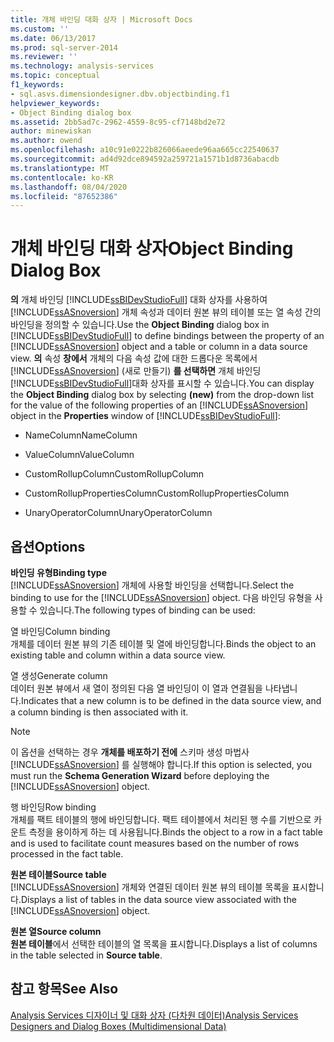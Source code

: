 ```yaml
---
title: 개체 바인딩 대화 상자 | Microsoft Docs
ms.custom: ''
ms.date: 06/13/2017
ms.prod: sql-server-2014
ms.reviewer: ''
ms.technology: analysis-services
ms.topic: conceptual
f1_keywords:
- sql.asvs.dimensiondesigner.dbv.objectbinding.f1
helpviewer_keywords:
- Object Binding dialog box
ms.assetid: 2bb5ad7c-2962-4559-8c95-cf7148bd2e72
author: minewiskan
ms.author: owend
ms.openlocfilehash: a10c91e0222b826066aeede96aa665cc22540637
ms.sourcegitcommit: ad4d92dce894592a259721a1571b1d8736abacdb
ms.translationtype: MT
ms.contentlocale: ko-KR
ms.lasthandoff: 08/04/2020
ms.locfileid: "87652386"
---
```

# <a name="object-binding-dialog-box"></a><span data-ttu-id="b48d3-102">개체 바인딩 대화 상자</span><span class="sxs-lookup"><span data-stu-id="b48d3-102">Object Binding Dialog Box</span></span>
  <span data-ttu-id="b48d3-103">**의** 개체 바인딩 [!INCLUDE[ssBIDevStudioFull](../includes/ssbidevstudiofull-md.md)] 대화 상자를 사용하여 [!INCLUDE[ssASnoversion](../includes/ssasnoversion-md.md)] 개체 속성과 데이터 원본 뷰의 테이블 또는 열 속성 간의 바인딩을 정의할 수 있습니다.</span><span class="sxs-lookup"><span data-stu-id="b48d3-103">Use the **Object Binding** dialog box in [!INCLUDE[ssBIDevStudioFull](../includes/ssbidevstudiofull-md.md)] to define bindings between the property of an [!INCLUDE[ssASnoversion](../includes/ssasnoversion-md.md)] object and a table or column in a data source view.</span></span> <span data-ttu-id="b48d3-104">**의** 속성 **창에서** 개체의 다음 속성 값에 대한 드롭다운 목록에서 [!INCLUDE[ssASnoversion](../includes/ssasnoversion-md.md)] (새로 만들기) **를 선택하면** 개체 바인딩 [!INCLUDE[ssBIDevStudioFull](../includes/ssbidevstudiofull-md.md)]대화 상자를 표시할 수 있습니다.</span><span class="sxs-lookup"><span data-stu-id="b48d3-104">You can display the **Object Binding** dialog box by selecting **(new)** from the drop-down list for the value of the following properties of an [!INCLUDE[ssASnoversion](../includes/ssasnoversion-md.md)] object in the **Properties** window of [!INCLUDE[ssBIDevStudioFull](../includes/ssbidevstudiofull-md.md)]:</span></span>  
  
-   <span data-ttu-id="b48d3-105">NameColumn</span><span class="sxs-lookup"><span data-stu-id="b48d3-105">NameColumn</span></span>  
  
-   <span data-ttu-id="b48d3-106">ValueColumn</span><span class="sxs-lookup"><span data-stu-id="b48d3-106">ValueColumn</span></span>  
  
-   <span data-ttu-id="b48d3-107">CustomRollupColumn</span><span class="sxs-lookup"><span data-stu-id="b48d3-107">CustomRollupColumn</span></span>  
  
-   <span data-ttu-id="b48d3-108">CustomRollupPropertiesColumn</span><span class="sxs-lookup"><span data-stu-id="b48d3-108">CustomRollupPropertiesColumn</span></span>  
  
-   <span data-ttu-id="b48d3-109">UnaryOperatorColumn</span><span class="sxs-lookup"><span data-stu-id="b48d3-109">UnaryOperatorColumn</span></span>  
  
## <a name="options"></a><span data-ttu-id="b48d3-110">옵션</span><span class="sxs-lookup"><span data-stu-id="b48d3-110">Options</span></span>  
 <span data-ttu-id="b48d3-111">**바인딩 유형**</span><span class="sxs-lookup"><span data-stu-id="b48d3-111">**Binding type**</span></span>  
 <span data-ttu-id="b48d3-112">[!INCLUDE[ssASnoversion](../includes/ssasnoversion-md.md)] 개체에 사용할 바인딩을 선택합니다.</span><span class="sxs-lookup"><span data-stu-id="b48d3-112">Select the binding to use for the [!INCLUDE[ssASnoversion](../includes/ssasnoversion-md.md)] object.</span></span> <span data-ttu-id="b48d3-113">다음 바인딩 유형을 사용할 수 있습니다.</span><span class="sxs-lookup"><span data-stu-id="b48d3-113">The following types of binding can be used:</span></span>  
  
 <span data-ttu-id="b48d3-114">열 바인딩</span><span class="sxs-lookup"><span data-stu-id="b48d3-114">Column binding</span></span>  
 <span data-ttu-id="b48d3-115">개체를 데이터 원본 뷰의 기존 테이블 및 열에 바인딩합니다.</span><span class="sxs-lookup"><span data-stu-id="b48d3-115">Binds the object to an existing table and column within a data source view.</span></span>  
  
 <span data-ttu-id="b48d3-116">열 생성</span><span class="sxs-lookup"><span data-stu-id="b48d3-116">Generate column</span></span>  
 <span data-ttu-id="b48d3-117">데이터 원본 뷰에서 새 열이 정의된 다음 열 바인딩이 이 열과 연결됨을 나타냅니다.</span><span class="sxs-lookup"><span data-stu-id="b48d3-117">Indicates that a new column is to be defined in the data source view, and a column binding is then associated with it.</span></span>  
  
> [!NOTE]  
>  <span data-ttu-id="b48d3-118">이 옵션을 선택하는 경우 **개체를 배포하기 전에** 스키마 생성 마법사 [!INCLUDE[ssASnoversion](../includes/ssasnoversion-md.md)] 를 실행해야 합니다.</span><span class="sxs-lookup"><span data-stu-id="b48d3-118">If this option is selected, you must run the **Schema Generation Wizard** before deploying the [!INCLUDE[ssASnoversion](../includes/ssasnoversion-md.md)] object.</span></span>  
  
 <span data-ttu-id="b48d3-119">행 바인딩</span><span class="sxs-lookup"><span data-stu-id="b48d3-119">Row binding</span></span>  
 <span data-ttu-id="b48d3-120">개체를 팩트 테이블의 행에 바인딩합니다. 팩트 테이블에서 처리된 행 수를 기반으로 카운트 측정을 용이하게 하는 데 사용됩니다.</span><span class="sxs-lookup"><span data-stu-id="b48d3-120">Binds the object to a row in a fact table and is used to facilitate count measures based on the number of rows processed in the fact table.</span></span>  
  
 <span data-ttu-id="b48d3-121">**원본 테이블**</span><span class="sxs-lookup"><span data-stu-id="b48d3-121">**Source table**</span></span>  
 <span data-ttu-id="b48d3-122">[!INCLUDE[ssASnoversion](../includes/ssasnoversion-md.md)] 개체와 연결된 데이터 원본 뷰의 테이블 목록을 표시합니다.</span><span class="sxs-lookup"><span data-stu-id="b48d3-122">Displays a list of tables in the data source view associated with the [!INCLUDE[ssASnoversion](../includes/ssasnoversion-md.md)] object.</span></span>  
  
 <span data-ttu-id="b48d3-123">**원본 열**</span><span class="sxs-lookup"><span data-stu-id="b48d3-123">**Source column**</span></span>  
 <span data-ttu-id="b48d3-124">**원본 테이블**에서 선택한 테이블의 열 목록을 표시합니다.</span><span class="sxs-lookup"><span data-stu-id="b48d3-124">Displays a list of columns in the table selected in **Source table**.</span></span>  
  
## <a name="see-also"></a><span data-ttu-id="b48d3-125">참고 항목</span><span class="sxs-lookup"><span data-stu-id="b48d3-125">See Also</span></span>  
 [<span data-ttu-id="b48d3-126">Analysis Services 디자이너 및 대화 상자 &#40;다차원 데이터&#41;</span><span class="sxs-lookup"><span data-stu-id="b48d3-126">Analysis Services Designers and Dialog Boxes &#40;Multidimensional Data&#41;</span></span>](analysis-services-designers-and-dialog-boxes-multidimensional-data.md)  
  
  
